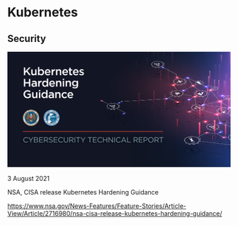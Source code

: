 # Kubernetes

## Security

![](Images/nsa-cisa-release-kubernetes-hardening-guidance.jpg)

3 August 2021

NSA, CISA release Kubernetes Hardening Guidance

https://www.nsa.gov/News-Features/Feature-Stories/Article-View/Article/2716980/nsa-cisa-release-kubernetes-hardening-guidance/
